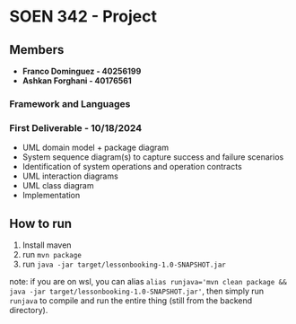 # SOEN 342 - Project

## Members

- **Franco Dominguez - 40256199**
- **Ashkan Forghani - 40176561**

### Framework and Languages

### First Deliverable - 10/18/2024

- UML domain model + package diagram
- System sequence diagram(s) to capture success and failure scenarios
- Identification of system operations and operation contracts
- UML interaction diagrams
- UML class diagram
- Implementation

## How to run

1. Install maven
2. run `mvn package`
3. run `java -jar target/lessonbooking-1.0-SNAPSHOT.jar`

note: if you are on wsl, you can alias `alias runjava='mvn clean package && java -jar target/lessonbooking-1.0-SNAPSHOT.jar'`, then simply run `runjava` to compile and run the entire thing (still from the backend directory).

